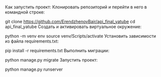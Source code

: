 Как запустить проект:
Клонировать репозиторий и перейти в него в командной строке:

git clone https://github.com/ErendzhenovBair/api_final_yatube
cd api_final_yatube
Cоздать и активировать виртуальное окружение:

python -m venv env
source venv/Scripts/activate
Установить зависимости из файла requirements.txt:

pip install -r requirements.txt
Выполнить миграции:

python manage.py migrate
Запустить проект:

python manage.py runserver
